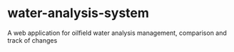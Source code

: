 # water-analysis-system
A web application for oilfield water analysis management, comparison and track of changes 
